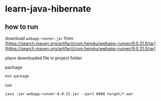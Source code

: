 # learn-java-hibernate

## how to run

download `webapp-runner.jar`
from [https://search.maven.org/artifact/com.heroku/webapp-runner/9.0.31.0/jar](https://search.maven.org/artifact/com.heroku/webapp-runner/9.0.31.0/jar)

place downloaded file in project folder

package

```shell
mvn package
```

run

```shell
java -jar webapp-runner-9.0.31.jar --port 8080 target/*.war
```